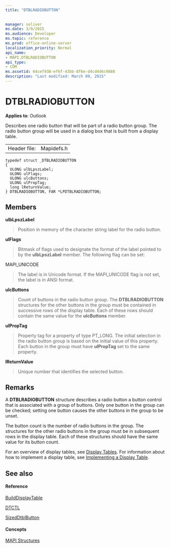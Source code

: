 ```yaml
---
title: "DTBLRADIOBUTTON"
 
 
manager: soliver
ms.date: 3/9/2015
ms.audience: Developer
ms.topic: reference
ms.prod: office-online-server
localization_priority: Normal
api_name:
- MAPI.DTBLRADIOBUTTON
api_type:
- COM
ms.assetid: 64cef938-ef6f-43bb-8f6e-d4cd4d6c9888
description: "Last modified: March 09, 2015"
---
```


# DTBLRADIOBUTTON

  
  
**Applies to**: Outlook 
  
Describes one radio button that will be part of a radio button group. The radio button group will be used in a dialog box that is built from a display table.
  
|||
|:-----|:-----|
|Header file:  <br/> |Mapidefs.h  <br/> |
   
```
typedef struct _DTBLRADIOBUTTON
{
  ULONG ulbLpszLabel;
  ULONG ulFlags;
  ULONG ulcButtons;
  ULONG ulPropTag;
  long lReturnValue;
} DTBLRADIOBUTTON, FAR *LPDTBLRADIOBUTTON;

```

## Members

 **ulbLpszLabel**
  
> Position in memory of the character string label for the radio button.
    
 **ulFlags**
  
> Bitmask of flags used to designate the format of the label pointed to by the **ulbLpszLabel** member. The following flag can be set: 
    
MAPI_UNICODE 
  
> The label is in Unicode format. If the MAPI_UNICODE flag is not set, the label is in ANSI format.
    
 **ulcButtons**
  
> Count of buttons in the radio button group. The **DTBLRADIOBUTTON** structures for the other buttons in the group must be contained in successive rows of the display table. Each of these rows should contain the same value for the **ulcButtons** member. 
    
 **ulPropTag**
  
> Property tag for a property of type PT_LONG. The initial selection in the radio button group is based on the initial value of this property. Each button in the group must have **ulPropTag** set to the same property. 
    
 **lReturnValue**
  
> Unique number that identifies the selected button.
    
## Remarks

A **DTBLRADIOBUTTON** structure describes a radio button a button control that is associated with a group of buttons. Only one button in the group can be checked; setting one button causes the other buttons in the group to be unset. 
  
The button count is the number of radio buttons in the group. The structures for the other radio buttons in the group must be in subsequent rows in the display table. Each of these structures should have the same value for its button count.
  
For an overview of display tables, see [Display Tables](display-tables.md). For information about how to implement a display table, see [Implementing a Display Table](display-table-implementation.md).
  
## See also

#### Reference

[BuildDisplayTable](builddisplaytable.md)
  
[DTCTL](dtctl.md)
  
[SizedDtblButton](sizeddtblbutton.md)
#### Concepts

[MAPI Structures](mapi-structures.md)

